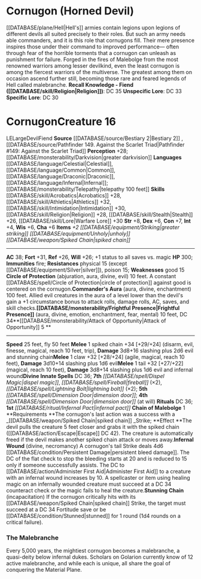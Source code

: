 ﻿---
id: '482'
name: Cornugon
source: '[[DATABASE/source/Pathfinder 149. Against the Scarlet Triad|Pathfinder #149:
  Against the Scarlet Triad]]'

---
# Cornugon (Horned Devil)

[[DATABASE/plane/Hell|Hell's]] armies contain legions upon legions of different devils all suited precisely to their roles. But such an army needs able commanders, and it is this role that cornugons fill. Their mere presence inspires those under their command to improved performance— often through fear of the horrible torments that a cornugon can unleash as punishment for failure. Forged in the fires of Malebolge from the most renowned warriors among lesser devilkind, even the least cornugon is among the fiercest warriors of the multiverse. The greatest among them on occasion ascend further still, becoming those rare and feared legends of Hell called malebranche.
**Recall Knowledge - Fiend ([[DATABASE/skill/Religion|Religion]])**: DC 35
**Unspecific Lore**: DC 33
**Specific Lore**: DC 30

# Cornugon<span class="item-type">Creature 16</span>

<span class="trait-alignment item-trait">LE</span><span class="trait-size item-trait">Large</span><span class="item-trait">Devil</span><span class="item-trait">Fiend</span>
**Source** [[DATABASE/source/Bestiary 2|Bestiary 2]] , [[DATABASE/source/Pathfinder 149. Against the Scarlet Triad|Pathfinder #149: Against the Scarlet Triad]]
**Perception** +28; [[DATABASE/monsterability/Darkvision|greater darkvision]]
**Languages** [[DATABASE/language/Celestial|Celestial]], [[DATABASE/language/Common|Common]], [[DATABASE/language/Draconic|Draconic]], [[DATABASE/language/Infernal|Infernal]]; [[DATABASE/monsterability/Telepathy|telepathy 100 feet]]
**Skills** [[DATABASE/skill/Acrobatics|Acrobatics]] +28, [[DATABASE/skill/Athletics|Athletics]] +32, [[DATABASE/skill/Intimidation|Intimidation]] +30, [[DATABASE/skill/Religion|Religion]] +28, [[DATABASE/skill/Stealth|Stealth]] +26, [[DATABASE/skill/Lore|Warfare Lore]] +30
**Str** +8, **Dex** +6, **Con** +7, **Int** +4, **Wis** +6, **Cha** +6
**Items** _+2 [[DATABASE/equipment/Striking|greater striking]] [[DATABASE/equipment/Unholy|unholy]] [[DATABASE/weapon/Spiked Chain|spiked chain]]_

---
**AC** 38; **Fort** +31, **Ref** +26, **Will** +26; +1 status to all saves vs. magic
**HP** 300; **Immunities** fire; **Resistances** physical 15 (except [[DATABASE/equipment/Silver|silver]]), poison 15; **Weaknesses** good 15
<span class="in-box-ability">**Circle of Protection** (abjuration, aura, divine, evil) 10 feet. A constant [[DATABASE/spell/Circle of Protection|circle of protection]] against good is centered on the cornugon.</span><span class="in-box-ability">**Commander's Aura** (aura, divine, enchantment) 100 feet. Allied evil creatures in the aura of a level lower than the devil's gain a +1 circumstance bonus to attack rolls, damage rolls, AC, saves, and skill checks.</span><span class="in-box-ability">**[[DATABASE/monsterability/Frightful Presence|Frightful Presence]]** (aura, divine, emotion, enchantment, fear, mental) 10 feet, DC 34</span><span class="in-box-ability">**[[DATABASE/monsterability/Attack of Opportunity|Attack of Opportunity]] <span class="action-icon">5</span> ** </span>

---
**Speed** 25 feet, fly 50 feet
<span class="in-box-ability">**Melee** <span class="action-icon">1</span> spiked chain +34 [+29/+24] (disarm, evil, finesse, magical, reach 10 feet, trip), **Damage** 3d8+16 slashing plus 2d6 evil and stunning chain</span><span class="in-box-ability">**Melee** <span class="action-icon">1</span> claw +32 [+28/+24] (agile, magical, reach 10 feet), **Damage** 3d10+14 slashing plus 1d6 evil</span><span class="in-box-ability">**Melee** <span class="action-icon">1</span> tail +32 [+27/+22] (magical, reach 10 feet), **Damage** 3d8+14 slashing plus 1d6 evil and infernal wound</span>**Divine Innate Spells** DC 36; **7th** _[[DATABASE/spell/Dispel Magic|dispel magic]]_, _[[DATABASE/spell/Fireball|fireball]]_ (×2), _[[DATABASE/spell/Lightning Bolt|lightning bolt]]_ (×2); **5th** _[[DATABASE/spell/Dimension Door|dimension door]]_; **4th** _[[DATABASE/spell/Dimension Door|dimension door]]_ (at will)
**Rituals** DC 36; **1st** _[[DATABASE/ritual/Infernal Pact|infernal pact]]_
<span class="in-box-ability">**Chain of Malebolge** <span class="action-icon">1</span> **Requirements **The cornugon's last action was a success with a _[[DATABASE/weapon/Spiked Chain|spiked chain]] _Strike; **Effect **The devil pulls the creature 5 feet closer and grabs it with the spiked chain ([[DATABASE/action/Escape|Escape]] DC 42). The creature is automatically freed if the devil makes another spiked chain attack or moves away.</span><span class="in-box-ability">**Infernal Wound** (divine, necromancy) A cornugon's tail Strike deals 4d6 [[DATABASE/condition/Persistent Damage|persistent bleed damage]]. The DC of the flat check to stop the bleeding starts at 20 and is reduced to 15 only if someone successfully assists. The DC to [[DATABASE/action/Administer First Aid|Administer First Aid]] to a creature with an infernal wound increases by 10. A spellcaster or item using healing magic on an infernally wounded creature must succeed at a DC 34 counteract check or the magic fails to heal the creature.</span><span class="in-box-ability">**Stunning Chain** (incapacitation) If the cornugon critically hits with its [[DATABASE/weapon/Spiked Chain|spiked chain]] Strike, the target must succeed at a DC 34 Fortitude save or be [[DATABASE/condition/Stunned|stunned]] for 1 round (1d4 rounds on a critical failure).</span>

###  The Malebranche

Every 5,000 years, the mightiest cornugon becomes a malebranche, a quasi-deity below infernal dukes. Scholars on Golarion currently know of 12 active malebranche, and while each is unique, all share the goal of conquering the Material Plane.